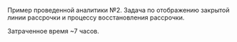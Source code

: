 Пример проведенной аналитики №2.
Задача по отображению закрытой линии рассрочки и процессу восстановления рассрочки.

Затраченное время ~7 часов.
